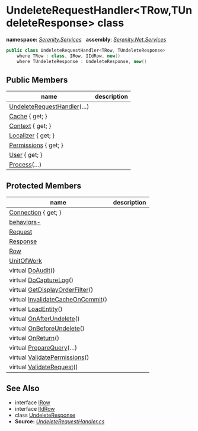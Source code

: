 # UndeleteRequestHandler&lt;TRow,TUndeleteResponse&gt; class
**namespace:** *[Serenity.Services](../README.md#serenity.services-namespace)*   **assembly**: *[Serenity.Net.Services](../README.md)*

```csharp
public class UndeleteRequestHandler<TRow, TUndeleteResponse>
    where TRow : class, IRow, IIdRow, new()
    where TUndeleteResponse : UndeleteResponse, new()
```

## Public Members

| name | description |
| --- | --- |
| [UndeleteRequestHandler](UndeleteRequestHandler-2/UndeleteRequestHandler.md)(…) |  |
| [Cache](UndeleteRequestHandler-2/Cache.md) { get; } |  |
| [Context](UndeleteRequestHandler-2/Context.md) { get; } |  |
| [Localizer](UndeleteRequestHandler-2/Localizer.md) { get; } |  |
| [Permissions](UndeleteRequestHandler-2/Permissions.md) { get; } |  |
| [User](UndeleteRequestHandler-2/User.md) { get; } |  |
| [Process](UndeleteRequestHandler-2/Process.md)(…) |  |

## Protected Members

| name | description |
| --- | --- |
| [Connection](UndeleteRequestHandler-2/Connection.md) { get; } |  |
| [behaviors-](UndeleteRequestHandler-2/behaviors-.md) |  |
| [Request](UndeleteRequestHandler-2/Request.md) |  |
| [Response](UndeleteRequestHandler-2/Response.md) |  |
| [Row](UndeleteRequestHandler-2/Row.md) |  |
| [UnitOfWork](UndeleteRequestHandler-2/UnitOfWork.md) |  |
| virtual [DoAudit](UndeleteRequestHandler-2/DoAudit.md)() |  |
| virtual [DoCaptureLog](UndeleteRequestHandler-2/DoCaptureLog.md)() |  |
| virtual [GetDisplayOrderFilter](UndeleteRequestHandler-2/GetDisplayOrderFilter.md)() |  |
| virtual [InvalidateCacheOnCommit](UndeleteRequestHandler-2/InvalidateCacheOnCommit.md)() |  |
| virtual [LoadEntity](UndeleteRequestHandler-2/LoadEntity.md)() |  |
| virtual [OnAfterUndelete](UndeleteRequestHandler-2/OnAfterUndelete.md)() |  |
| virtual [OnBeforeUndelete](UndeleteRequestHandler-2/OnBeforeUndelete.md)() |  |
| virtual [OnReturn](UndeleteRequestHandler-2/OnReturn.md)() |  |
| virtual [PrepareQuery](UndeleteRequestHandler-2/PrepareQuery.md)(…) |  |
| virtual [ValidatePermissions](UndeleteRequestHandler-2/ValidatePermissions.md)() |  |
| virtual [ValidateRequest](UndeleteRequestHandler-2/ValidateRequest.md)() |  |

## See Also

* interface [IRow](../Serenity.Net.Entity/../Serenity.Data/IRow.md)
* interface [IIdRow](../Serenity.Net.Entity/../Serenity.Data/IIdRow.md)
* class [UndeleteResponse](UndeleteResponse.md)
* **Source:** *[UndeleteRequestHandler.cs](https://github.com/serenity-is/Serenity/blob/master/src/Serenity.Net.Services/RequestHandlers/Delete/UndeleteRequestHandler.cs)*